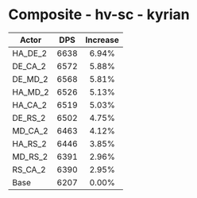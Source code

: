 # Composite - hv-sc - kyrian
| Actor | DPS | Increase |
|---|:---:|:---:|
|HA_DE_2|6638|6.94%|
|DE_CA_2|6572|5.88%|
|DE_MD_2|6568|5.81%|
|HA_MD_2|6526|5.13%|
|HA_CA_2|6519|5.03%|
|DE_RS_2|6502|4.75%|
|MD_CA_2|6463|4.12%|
|HA_RS_2|6446|3.85%|
|MD_RS_2|6391|2.96%|
|RS_CA_2|6390|2.95%|
|Base|6207|0.00%|
